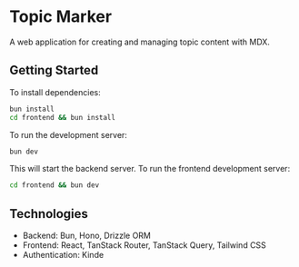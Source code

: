 # Topic Marker

A web application for creating and managing topic content with MDX.

## Getting Started

To install dependencies:

```bash
bun install
cd frontend && bun install
```

To run the development server:

```bash
bun dev
```

This will start the backend server. To run the frontend development server:

```bash
cd frontend && bun dev
```

## Technologies

- Backend: Bun, Hono, Drizzle ORM
- Frontend: React, TanStack Router, TanStack Query, Tailwind CSS
- Authentication: Kinde
